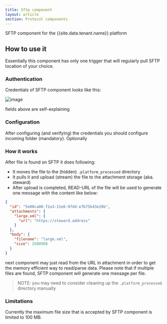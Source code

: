 ```yaml
---
title: Sftp component
layout: article
section: Protocol components
---
```



SFTP component for the {{site.data.tenant.name}} platform

## How to use it

Essentially this component has only one trigger that will regularly pull SFTP
location of your choice.

### Authentication

Credentials of SFTP component looks like this:

![image](https://cloud.githubusercontent.com/assets/56208/22926055/58c8d924-f2ab-11e6-8c79-434ba8db9a36.png)


fields above are self-explaining

### Configuration

After configuring (and verifying) the credentials you should configure incoming
folder (mandatory). Optionally

### How it works

After file is found on SFTP it does following:

 * It moves the file to the (hidden) `.platform_processed` directory
 * It pulls it and upload (stream) the file to the attachment storage (aka. steward)
 * After upload is completed, READ-URL of the file will be used to generate one message with the content like below:

```json
{
  "id": "5e00ca80-f2a3-11e6-9fdd-e7b75b43e28b",
  "attachments": {
    "large.xml": {
      "url": "https://steward.address"
    }
  },
  "body": {
    "filename": "large.xml",
    "size": 2508908
  }
}
```

next component may just read from the URL in attachment in order to get the memory efficient way to read/parse data.
Please note that if multiple files are found, SFTP component will generate one message per file.

> NOTE: you may need to consider cleaning up the ``.platform_processed`` directory manually

### Limitations

Currently the maximum file size that is accepted by SFTP component is limited to
100 MB.
